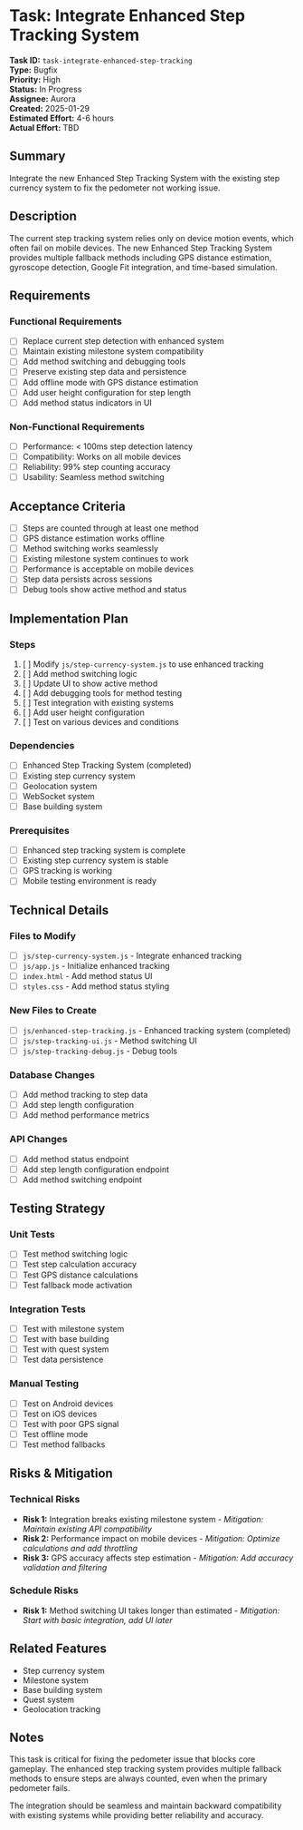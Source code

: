 # Task: Integrate Enhanced Step Tracking System

**Task ID:** `task-integrate-enhanced-step-tracking`  
**Type:** Bugfix  
**Priority:** High  
**Status:** In Progress  
**Assignee:** Aurora  
**Created:** 2025-01-29  
**Estimated Effort:** 4-6 hours  
**Actual Effort:** TBD  

## Summary
Integrate the new Enhanced Step Tracking System with the existing step currency system to fix the pedometer not working issue.

## Description
The current step tracking system relies only on device motion events, which often fail on mobile devices. The new Enhanced Step Tracking System provides multiple fallback methods including GPS distance estimation, gyroscope detection, Google Fit integration, and time-based simulation.

## Requirements

### Functional Requirements
- [ ] Replace current step detection with enhanced system
- [ ] Maintain existing milestone system compatibility
- [ ] Add method switching and debugging tools
- [ ] Preserve existing step data and persistence
- [ ] Add offline mode with GPS distance estimation
- [ ] Add user height configuration for step length
- [ ] Add method status indicators in UI

### Non-Functional Requirements
- [ ] Performance: < 100ms step detection latency
- [ ] Compatibility: Works on all mobile devices
- [ ] Reliability: 99% step counting accuracy
- [ ] Usability: Seamless method switching

## Acceptance Criteria
- [ ] Steps are counted through at least one method
- [ ] GPS distance estimation works offline
- [ ] Method switching works seamlessly
- [ ] Existing milestone system continues to work
- [ ] Performance is acceptable on mobile devices
- [ ] Step data persists across sessions
- [ ] Debug tools show active method and status

## Implementation Plan

### Steps
1. [ ] Modify `js/step-currency-system.js` to use enhanced tracking
2. [ ] Add method switching logic
3. [ ] Update UI to show active method
4. [ ] Add debugging tools for method testing
5. [ ] Test integration with existing systems
6. [ ] Add user height configuration
7. [ ] Test on various devices and conditions

### Dependencies
- [ ] Enhanced Step Tracking System (completed)
- [ ] Existing step currency system
- [ ] Geolocation system
- [ ] WebSocket system
- [ ] Base building system

### Prerequisites
- [ ] Enhanced step tracking system is complete
- [ ] Existing step currency system is stable
- [ ] GPS tracking is working
- [ ] Mobile testing environment is ready

## Technical Details

### Files to Modify
- [ ] `js/step-currency-system.js` - Integrate enhanced tracking
- [ ] `js/app.js` - Initialize enhanced tracking
- [ ] `index.html` - Add method status UI
- [ ] `styles.css` - Add method status styling

### New Files to Create
- [ ] `js/enhanced-step-tracking.js` - Enhanced tracking system (completed)
- [ ] `js/step-tracking-ui.js` - Method switching UI
- [ ] `js/step-tracking-debug.js` - Debug tools

### Database Changes
- [ ] Add method tracking to step data
- [ ] Add step length configuration
- [ ] Add method performance metrics

### API Changes
- [ ] Add method status endpoint
- [ ] Add step length configuration endpoint
- [ ] Add method switching endpoint

## Testing Strategy

### Unit Tests
- [ ] Test method switching logic
- [ ] Test step calculation accuracy
- [ ] Test GPS distance calculations
- [ ] Test fallback mode activation

### Integration Tests
- [ ] Test with milestone system
- [ ] Test with base building
- [ ] Test with quest system
- [ ] Test data persistence

### Manual Testing
- [ ] Test on Android devices
- [ ] Test on iOS devices
- [ ] Test with poor GPS signal
- [ ] Test offline mode
- [ ] Test method fallbacks

## Risks & Mitigation

### Technical Risks
- **Risk 1:** Integration breaks existing milestone system - *Mitigation: Maintain existing API compatibility*
- **Risk 2:** Performance impact on mobile devices - *Mitigation: Optimize calculations and add throttling*
- **Risk 3:** GPS accuracy affects step estimation - *Mitigation: Add accuracy validation and filtering*

### Schedule Risks
- **Risk 1:** Method switching UI takes longer than estimated - *Mitigation: Start with basic integration, add UI later*

## Related Features
- Step currency system
- Milestone system
- Base building system
- Quest system
- Geolocation tracking

## Notes
This task is critical for fixing the pedometer issue that blocks core gameplay. The enhanced step tracking system provides multiple fallback methods to ensure steps are always counted, even when the primary pedometer fails.

The integration should be seamless and maintain backward compatibility with existing systems while providing better reliability and accuracy.
